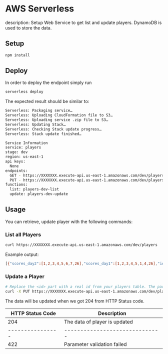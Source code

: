 
# AWS Serverless

description: Setup Web Service to get list and update players. DynamoDB is used to store the data. 


## Setup

```bash
npm install
```

## Deploy

In order to deploy the endpoint simply run

```bash
serverless deploy
```

The expected result should be similar to:

```bash
Serverless: Packaging service…
Serverless: Uploading CloudFormation file to S3…
Serverless: Uploading service .zip file to S3…
Serverless: Updating Stack…
Serverless: Checking Stack update progress…
Serverless: Stack update finished…

Service Information
service: players
stage: dev
region: us-east-1
api keys:
  None
endpoints:
  GET - https://XXXXXXX.execute-api.us-east-1.amazonaws.com/dev/players
  PUT - https://XXXXXXX.execute-api.us-east-1.amazonaws.com/dev/players/{id}
functions:
  list: players-dev-list
  update: players-dev-update
```

## Usage

You can retrieve, update player with the following commands:


### List all Players

```bash
curl https://XXXXXXX.execute-api.us-east-1.amazonaws.com/dev/players
```

Example output:
```bash
[{"scores_day2":[1,2,3,4,5,6,7,26],"scores_day1":[1,2,3,4,5,1,4,26],"id":"0dd775b0-93b4-11e7-a5d0-ed9001309ef9","name":"Test player","retired":false}]%
```


### Update a Player

```bash
# Replace the <id> part with a real id from your players table. The parameters must use: name, scores_day1, scores_day2, retired
curl -X PUT https://XXXXXXX.execute-api.us-east-1.amazonaws.com/dev/players/<id> --data '{"scores_day1":[1,2,3,4,5,6,7,8,9,0,1,2,3,4,5,6,7,8],"name":"test","retired":false,"scores_day2":[1,2,3,4,5,6,7,8,9,0,1,2,3,4,5,6,7,8] }'
```

The data will be updated when we got 204 from HTTP Status code.

|HTTP Status Code| Description                  |
|----------------|------------------------------|
|204             |The data of player is updated |
|----------------|------------------------------|
|422             |Parameter validation failed   |
```


